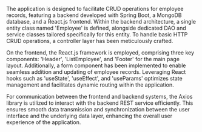 The application is designed to facilitate CRUD operations for employee records, featuring a backend developed with Spring Boot, a MongoDB database, and a React.js frontend. Within the backend architecture, a single entity class named 'Employee' is defined, alongside dedicated DAO and service classes tailored specifically for this entity. To handle basic HTTP CRUD operations, a controller layer has been meticulously crafted.

On the frontend, the React.js framework is employed, comprising three key components: 'Header', 'ListEmployee', and 'Footer' for the main page layout. Additionally, a form component has been implemented to enable seamless addition and updating of employee records. Leveraging React hooks such as 'useState', 'useEffect', and 'useParams' optimizes state management and facilitates dynamic routing within the application.

For communication between the frontend and backend systems, the Axios library is utilized to interact with the backend REST service efficiently. This ensures smooth data transmission and synchronization between the user interface and the underlying data layer, enhancing the overall user experience of the application.
